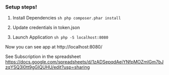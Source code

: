 ### Setup steps!

1. Install Dependencies
``sh
php composer.phar install
``

2. Update credentials in token.json

3. Launch Application
``sh
php -S localhost:8080
``

Now you can see app at http://localhost:8080/

See Subscription in the spreadsheet https://docs.google.com/spreadsheets/d/1zADSepqdAeiYNfpMOZmIGm7bJzqYSQ3l0tt9gGIQUHU/edit?usp=sharing
